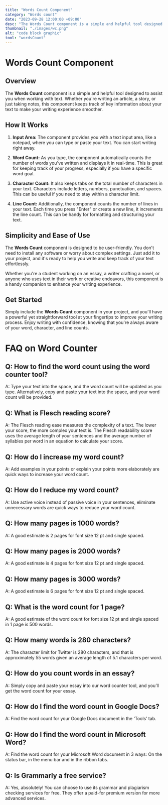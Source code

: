 ```yaml
---
title: "Words Count Component"
category: "Words count"
date: "2023-09-28 12:00:00 +09:00"
desc: "The Words Count component is a simple and helpful tool designed to assist you when working with text."
thumbnail: "./images/wc.png"
alt: "code block graphic"
tool: "wordsCount"
---
```


# Words Count Component

## Overview

The **Words Count** component is a simple and helpful tool designed to assist you when working with text. Whether you're writing an article, a story, or just taking notes, this component keeps track of key information about your text to make your writing experience smoother.

## How It Works

1. **Input Area:** The component provides you with a text input area, like a notepad, where you can type or paste your text. You can start writing right away.

2. **Word Count:** As you type, the component automatically counts the number of words you've written and displays it in real-time. This is great for keeping track of your progress, especially if you have a specific word goal.

3. **Character Count:** It also keeps tabs on the total number of characters in your text. Characters include letters, numbers, punctuation, and spaces. This can be useful if you need to stay within a character limit.

4. **Line Count:** Additionally, the component counts the number of lines in your text. Each time you press "Enter" or create a new line, it increments the line count. This can be handy for formatting and structuring your text.

## Simplicity and Ease of Use

The **Words Count** component is designed to be user-friendly. You don't need to install any software or worry about complex settings. Just add it to your project, and it's ready to help you write and keep track of your text effortlessly.

Whether you're a student working on an essay, a writer crafting a novel, or anyone who uses text in their work or creative endeavors, this component is a handy companion to enhance your writing experience.

## Get Started

Simply include the **Words Count** component in your project, and you'll have a powerful yet straightforward tool at your fingertips to improve your writing process. Enjoy writing with confidence, knowing that you're always aware of your word, character, and line counts.

# FAQ on Word Counter

## Q: How to find the word count using the word counter tool?

A: Type your text into the space, and the word count will be updated as you type. Alternatively, copy and paste your text into the space, and your word count will be provided.

## Q: What is Flesch reading score?

A: The Flesch reading ease measures the complexity of a text. The lower your score, the more complex your text is. The Flesch readability score uses the average length of your sentences and the average number of syllables per word in an equation to calculate your score.

## Q: How do I increase my word count?

A: Add examples in your points or explain your points more elaborately are quick ways to increase your word count.

## Q: How do I reduce my word count?

A: Use active voice instead of passive voice in your sentences, eliminate unnecessary words are quick ways to reduce your word count.

## Q: How many pages is 1000 words?

A: A good estimate is 2 pages for font size 12 pt and single spaced.

## Q: How many pages is 2000 words?

A: A good estimate is 4 pages for font size 12 pt and single spaced.

## Q: How many pages is 3000 words?

A: A good estimate is 6 pages for font size 12 pt and single spaced.

## Q: What is the word count for 1 page?

A: A good estimate of the word count for font size 12 pt and single spaced in 1 page is 500 words.

## Q: How many words is 280 characters?

A: The character limit for Twitter is 280 characters, and that is approximately 55 words given an average length of 5.1 characters per word.

## Q: How do you count words in an essay?

A: Simply copy and paste your essay into our word counter tool, and you’ll get the word count for your essay.

## Q: How do I find the word count in Google Docs?

A: Find the word count for your Google Docs document in the ‘Tools’ tab.

## Q: How do I find the word count in Microsoft Word?

A: Find the word count for your Microsoft Word document in 3 ways: On the status bar, in the menu bar and in the ribbon tabs.

## Q: Is Grammarly a free service?

A: Yes, absolutely! You can choose to use its grammar and plagiarism checking services for free. They offer a paid-for premium version for more advanced services.
